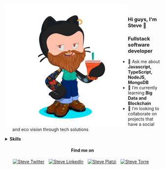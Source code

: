 <img align="left" src="https://github.com/stevecode21/stevecode21/blob/master/octocat_steve_nonbackground.png" alt="Steve" height=400px/>⠀⠀

### Hi guys, I'm Steve 👋

<h3>Fullstack software developer</h3>

<ul>
  <li>💬 Ask me about <b>Javascript, TypeScript, NodeJS, MongoDB</b></li>
  <li>🌱 I’m currently learning <b>Big Data and Blockchain</b></li>
  <li>👯 I’m looking to collaborate on projects that have a social and eco vision through tech solutions</li>
</ul>



<details>
<summary><b>Skills</b></summary>
  <h2 align='center'>Programming Languages</h2>
      <p align="center">
        <img src="https://cdn.icon-icons.com/icons2/2108/PNG/512/javascript_icon_130900.png" alt="JavaScript" width="40" height="40"/>⠀
        <img src="https://cdn.icon-icons.com/icons2/2415/PNG/512/typescript_original_logo_icon_146317.png" alt="TypeScript" width="40" height="40"/>⠀
        <img src="https://cdn.icon-icons.com/icons2/195/PNG/256/Java_23404.png" alt="Java" width="40" height="40"/>⠀
      </p>
  <h2 align='center'>Backend skills</h2>
    <p align="center">
      <img src="https://cdn.icon-icons.com/icons2/2415/PNG/512/nodejs_plain_logo_icon_146409.png" alt="NodeJS" width="40" height="40"/>⠀
      <img src="https://cdn.icon-icons.com/icons2/2107/PNG/512/file_type_nestjs_icon_130355.png" alt="NestJS" width="40" height="40"/>⠀
      <img src="https://i0.wp.com/www.artit-k.com/wp-content/uploads/2017/07/Cover-Express.js.png?resize=650%2C300" alt="ExpressJS" width="80" height="40"/>⠀
      <img src="https://upload.wikimedia.org/wikipedia/commons/thumb/c/c9/JSON_vector_logo.svg/1200px-JSON_vector_logo.svg.png" alt="JSON" width="40" height="40"/>⠀
       <img src="https://upload.wikimedia.org/wikipedia/commons/thumb/c/c9/JSON_vector_logo.svg/1200px-JSON_vector_logo.svg.png" alt="JSON" width="40" height="40"/>⠀
    </p>
  <h2 align='center'>Frontend web skills</h2>
      <p align="center">
        <img src="https://cdn.icon-icons.com/icons2/2108/PNG/512/react_icon_130845.png" alt="React" width="40" height="40"/>⠀
        <img src="https://upload.wikimedia.org/wikipedia/commons/thumb/9/91/Electron_Software_Framework_Logo.svg/1024px-Electron_Software_Framework_Logo.svg.png" alt="Electron" width="40" height="40"/>⠀
        <img src="https://cdn.icon-icons.com/icons2/2415/PNG/512/redux_original_logo_icon_146365.png" alt="Redux" width="40" height="40"/>⠀
        <img src="https://cdn.icon-icons.com/icons2/2108/PNG/512/angular_icon_130993.png" alt="Angular" width="40" height="40"/>⠀
        <img src="https://cdn.icon-icons.com/icons2/2107/PNG/512/file_type_graphql_icon_130564.png" alt="GraphQL" width="40" height="40"/>⠀
        <img src="https://dimitr.im/static/b876b338c35d14291bff2641e50262b6/ff9b8/apollo.png" alt="Apollo" width="40" height="40"/>⠀
        <img src="https://cdn.icon-icons.com/icons2/2415/PNG/512/bootstrap_plain_logo_icon_146619.png" alt="Bootstrap" width="40" height="40"/>⠀
        <img src="https://cdn.icon-icons.com/icons2/844/PNG/512/CSS3_icon-icons.com_67069.png" alt="CSS3" width="40" height="40"/>⠀
        <img src="https://cdn.icon-icons.com/icons2/2148/PNG/512/nextjs_icon_132160.png" alt="NextJS" width="40" height="40"/>⠀
        <img src="https://cdn.icon-icons.com/icons2/2107/PNG/512/file_type_gatsby_icon_130583.png" alt="GatsbyJS" width="40" height="40"/>⠀
        <img src="https://cdn.icon-icons.com/icons2/2415/PNG/512/webpack_original_logo_icon_146300.png" alt="Webpack" width="40" height="40"/>⠀
        <img src="https://upload.wikimedia.org/wikipedia/commons/thumb/0/02/Babel_Logo.svg/1200px-Babel_Logo.svg.png" alt="Babel" width="80" height="40"/>
      </p>
  <h2 align='center'>Frontend mobile skills</h2>
      <p align="center">
        <img src="https://cdn.icon-icons.com/icons2/2389/PNG/512/react_logo_icon_144942.png" alt="React Native" width="40" height="40"/>⠀
        <img src="https://reactnavigation.org/img/spiro.svg" alt="React Navigation" width="40" height="40"/>⠀
        <img src="https://cdn.icon-icons.com/icons2/2107/PNG/512/file_type_flutter_icon_130599.png" alt="Flutter" width="40" height="40"/>⠀
        <img src="https://cdn.icon-icons.com/icons2/2107/PNG/512/file_type_kotlin_icon_130487.png" alt="Kotlin" width="40" height="40"/>⠀
      </p>
</details>

<h4 align='center' class='hello'>Find me on</h4>
<p align='center'>
  <a href="https://twitter.com/stevecode21" target="_blank"><img align="center" src="https://cdn.icon-icons.com/icons2/836/PNG/512/Twitter_icon-icons.com_66803.png" alt="Steve Twitter" height="40" width="40"/></a>⠀
  <a href="https://www.linkedin.com/in/johanstivenssuarez/" target="_blank"><img align="center" src="https://cdn.icon-icons.com/icons2/2037/PNG/512/in_linked_linkedin_media_social_icon_124259.png" alt="Steve LinkedIn" height="40" width="40" /></a>⠀
  <a href="https://platzi.com/@johanstivensuarez21/" target="_blank"><img align="center" src="https://static.platzi.com/media/blog/unnamed-8089fc33-6322-4bd3-85de-1da032257d4b.png" alt="Steve Platzi" height="40" width="40" /></a>⠀
  <a href="https://bio.torre.co/es/suarezsteve21" target="_blank"><img align="center" src="https://torre-media.s3-us-west-2.amazonaws.com/subtorres/teletrabajo/torre.png" alt="Steve Torre" height="40" width="40" /></a>⠀
</p>

<!--
**stevecode21/stevecode21** is a ✨ _special_ ✨ repository because its `README.md` (this file) appears on your GitHub profile.

Here are some ideas to get you started:

- 🔭 I’m currently working on ...
- 🌱 I’m currently learning ...
- 👯 I’m looking to collaborate on ...
- 🤔 I’m looking for help with ...
- 💬 Ask me about ...
- 📫 How to reach me: ...
- 😄 Pronouns: ...
- ⚡ Fun fact: ...
-->
